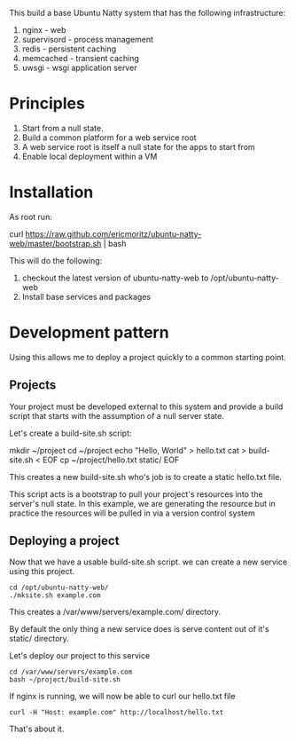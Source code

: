 This build a base Ubuntu Natty system that has the following infrastructure:

 1. nginx       - web
 2. supervisord - process management
 3. redis       - persistent caching
 4. memcached   - transient caching
 5. uwsgi       - wsgi application server

# Principles

1. Start from a null state.
2. Build a common platform for a web service root
3. A web service root is itself a null state for the apps to start from
4. Enable local deployment within a VM

# Installation

As root run:

   curl https://raw.github.com/ericmoritz/ubuntu-natty-web/master/bootstrap.sh | bash

This will do the following:

 1. checkout the latest version of ubuntu-natty-web to /opt/ubuntu-natty-web
 2. Install base services and packages

# Development pattern

Using this allows me to deploy a project quickly to a common starting point.

## Projects

Your project must be developed external to this system and provide a
build script that starts with the assumption of a null server state.

Let's create a build-site.sh script:

   mkdir ~/project
   cd ~/project
   echo "Hello, World" > hello.txt
   cat > build-site.sh < EOF
   cp ~/project/hello.txt static/
   EOF

This creates a new build-site.sh who's job is to create a static hello.txt 
file.

This script acts is a bootstrap to pull your project's resources into
the server's null state.  In this example, we are generating the
resource but in practice the resources will be pulled in via a version
control system

## Deploying a project

Now that we have a usable build-site.sh script. we can create a new
service using this project.

    cd /opt/ubuntu-natty-web/
    ./mksite.sh example.com
    
This creates a /var/www/servers/example.com/ directory.

By default the only thing a new service does is serve
content out of it's static/ directory.

Let's deploy our project to this service

    cd /var/www/servers/example.com
    bash ~/project/build-site.sh

If nginx is running, we will now be able to curl
our hello.txt file

    curl -H "Host: example.com" http://localhost/hello.txt

That's about it.
    

